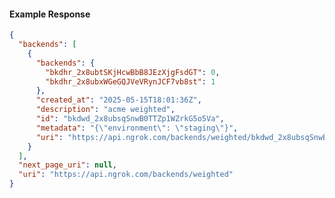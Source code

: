 <!-- Code generated for API Clients. DO NOT EDIT. -->

#### Example Response

```json
{
  "backends": [
    {
      "backends": {
        "bkdhr_2x8ubtSKjHcwBbB8JEzXjgFsdGT": 0,
        "bkdhr_2x8ubxWGeGQJVeVRynJCF7vb8st": 1
      },
      "created_at": "2025-05-15T18:01:36Z",
      "description": "acme weighted",
      "id": "bkdwd_2x8ubsqSnwB0TTZp1WZrkG5o5Va",
      "metadata": "{\"environment\": \"staging\"}",
      "uri": "https://api.ngrok.com/backends/weighted/bkdwd_2x8ubsqSnwB0TTZp1WZrkG5o5Va"
    }
  ],
  "next_page_uri": null,
  "uri": "https://api.ngrok.com/backends/weighted"
}
```
